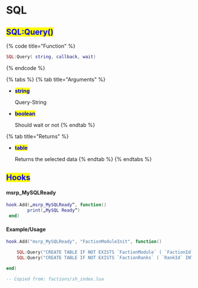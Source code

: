 # SQL

## <mark style="color:blue;">SQL:Query()</mark>

{% code title="Function" %}
```lua
SQL:Query( string, callback, wait)
```
{% endcode %}

{% tabs %}
{% tab title="Arguments" %}
*   <mark style="color:blue;">**string**</mark>

    Query-String
*   <mark style="color:blue;">**boolean**</mark>

    Should wait or not
{% endtab %}

{% tab title="Returns" %}
*   <mark style="color:blue;">**table**</mark>

    Returns the selected data
{% endtab %}
{% endtabs %}

## <mark style="color:blue;">Hooks</mark>

#### msrp\_MySQLReady

```lua
hook.Add(„msrp_MySQLReady“, function()
        print(„MySQL Ready“)
 end)
```

#### Example/Usage

```lua
hook.Add("msrp_MySQLReady", "FactionModuleInit", function() 

    SQL:Query("CREATE TABLE IF NOT EXISTS `FactionModule` ( `FactionId` INT NOT NULL AUTO_INCREMENT , `FactionName` TEXT NOT NULL , `FactionDescription` TEXT NOT NULL , `FactionRankTable` INT NOT NULL , `FactionColor` TEXT NOT NULL DEFAULT '255,255,255' , `FactionIsDefault` BOOLEAN NOT NULL DEFAULT FALSE , `FactionParentId` INT NOT NULL DEFAULT '0' , `FactionShortCut` TEXT NOT NULL , PRIMARY KEY (`FactionId`));")
    SQL:Query("CREATE TABLE IF NOT EXISTS `FactionRanks` ( `RankId` INT NOT NULL AUTO_INCREMENT , `RankName` TEXT NOT NULL , `RankShort` TEXT NOT NULL , `RankModels` JSON NOT NULL , `RankWeapons` JSON NOT NULL , `RankSortId` VARCHAR(11) NOT NULL , `RankFaction` VARCHAR(11) NOT NULL , `RankDefault` BOOLEAN NOT NULL DEFAULT FALSE, PRIMARY KEY (`RankId`))")

end)

-- Copied from: factions/sh_index.lua
```
